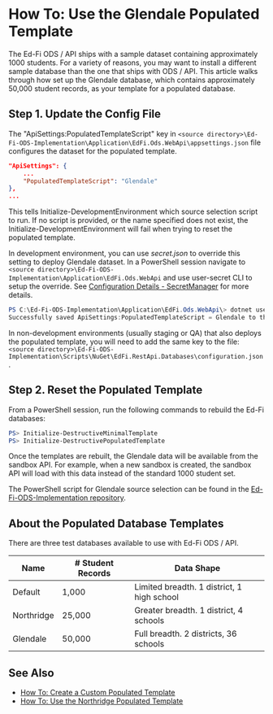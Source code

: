# How To: Use the Glendale Populated Template

The Ed-Fi ODS / API ships with a sample dataset containing approximately 1000
students. For a variety of reasons, you may want to install a different sample
database than the one that ships with ODS / API. This article walks through how set
up the Glendale database, which contains approximately 50,000 student records,
as your template for a populated database.

## Step 1. Update the Config File

The "ApiSettings:PopulatedTemplateScript" key in `<source
directory>\Ed-Fi-ODS-Implementation\Application\EdFi.Ods.WebApi\appsettings.json`
file configures the dataset for the populated template.

```json
"ApiSettings": {
    ...
    "PopulatedTemplateScript": "Glendale"
},
...
```

This tells Initialize-DevelopmentEnvironment which source selection script to
run. If no script is provided, or the name specified does not exist,
the Initialize-DevelopmentEnvironment will fail when trying to reset the populated template.

In development environment, you can use _secret.json_ to override this setting
to deploy Glendale dataset. In a PowerShell session navigate to `<source
directory>\Ed-Fi-ODS-Implementation\Application\EdFi.Ods.WebApi` and use
user-secret CLI to setup the override. See [Configuration Details -
SecretManager](../platform-dev-guide/configuration/configuration-details.mdx#secret-manager)
for more details.

```powershell
PS C:\Ed-Fi-ODS-Implementation\Application\EdFi.Ods.WebApi\> dotnet user-secrets set "ApiSettings:PopulatedTemplateScript" "Glendale"
Successfully saved ApiSettings:PopulatedTemplateScript = Glendale to the secret store.
```

In non-development environments (usually staging or QA) that also deploys the
populated template, you will need to add the same key to the file: `<source
directory>\Ed-Fi-ODS-Implementation\Scripts\NuGet\EdFi.RestApi.Databases\configuration.json`.

## Step 2. Reset the Populated Template

From a PowerShell session, run the following commands to rebuild the Ed-Fi databases:

```powershell
PS> Initialize-DestructiveMinimalTemplate
PS> Initialize-DestructivePopulatedTemplate
```

Once the templates are rebuilt, the Glendale data will be available from the
sandbox API. For example, when a new sandbox is created, the sandbox API will
load with this data instead of the standard 1000 student set.

The PowerShell script for Glendale source selection can be found in the [Ed-Fi-ODS-Implementation repository](https://github.com/Ed-Fi-Alliance-OSS/Ed-Fi-ODS-Implementation/blob/v5.3/DatabaseTemplate/Scripts/Glendale.ps1).

## About the Populated Database Templates

There are three test databases available to use with Ed-Fi ODS / API.

| Name       | # Student Records | Data Shape                                 |
| ---------- | ----------------- | ------------------------------------------ |
| Default    | 1,000             | Limited breadth. 1 district, 1 high school |
| Northridge | 25,000            | Greater breadth. 1 district, 4 schools     |
| Glendale   | 50,000            | Full breadth. 2 districts, 36 schools      |

## See Also

* [How To: Create a Custom Populated Template](./how-to-create-a-custom-populated-template.md)
* [How To: Use the Northridge Populated Template](./how-to-use-the-northridge-populated-template.md)
